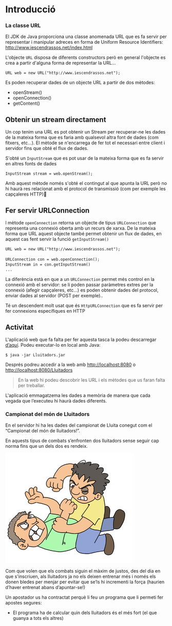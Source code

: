 Introducció
===========================

### La classe URL

El JDK de Java proporciona una classe anomenada URL que es fa servir per representar i manipular adreces en forma de Uniform Resource Identifiers: http://www.iescendrassos.net/index.html

L'objecte `URL` disposa de diferents constructors però en general l'objecte es crea a partir d'alguna forma de representar la URL...

    URL web = new URL("http://www.iescendrassos.net");

Es poden recuperar dades de un objecte URL a partir de dos mètodes:

* openStream()
* openConnection()
* getContent()

Obtenir un stream directament
------------------------------

Un cop tenim una URL es pot obtenir un Stream per recuperar-ne les dades de la mateixa forma que es faria amb qualsevol altra font de dades (com fitxers, etc...). El mètode se n'encarrega de fer tot el necessari entre client i servidor fins que obté el flux de dades.

S'obté un `InputStream` que es pot usar de la mateixa forma que es fa servir en altres fonts de dades

    InputStream stream = web.openStream();

Amb aquest mètode només s'obté el contingut al que apunta la URL però no hi haurà res relacionat amb el protocol de transmissió (com per exemple les capçaleres HTTP)

Fer servir URLConnection
-------------------------------

l mètode `openConnection` retorna un objecte de tipus `URLConnection` que representa una connexió oberta amb un recurs de xarxa. De la mateixa forma que URL aquest objecte també permet obtenir un flux de dades, en aquest cas fent servir la funció `getInputStream()`

    URL web = new URL("http://www.iescendrassos.net");

    URLConnection con = web.openConnection();
    InputStream in = con.getInputStream()
    ...

La diferència està en que a un `URLConnection` permet més control en la connexió amb el servidor: se li poden passar paràmetres extres per la connexió (afegir capçaleres, etc...) es poden obtenir dades del protocol, enviar dades al servidor (POST per exemple)..

Té un descendent molt usat que és `HttpURLConnection` que es fa servir per fer connexions específiques en HTTP

Activitat
-----------------------------------
L'aplicació web que fa falta per fer aquesta tasca la podeu descarregar [d’aquí](https://drive.google.com/file/d/0B1USLpQ7TipGUFNSSTB3aWRTemc/view?usp=sharing). Podeu executar-lo en local amb Java:

    $ java -jar Lluitadors.jar

Després podreu accedir a la web amb [http://localhost:8080](http://localhost:8080) o [http://localhost:8080/Lluitadors](http://localhost:8080/Lluitadors)

> En la web hi podeu descobrir les URL i els mètodes que us faran falta per treballar.

L'aplicació emmagatzema les dades a memòria de manera que cada vegada que l’executeu hi haurà dades diferents.

### Campionat del món de Lluitadors

En el servidor hi ha les dades del campionat de Lluita conegut com el “Campionat del món de lluitadors!”.

En aquests tipus de combats s’enfronten dos lluitadors sense seguir cap norma fins que un dels dos es rendeix.

![Baralla](imatges/baralla.png)

Com que volen que els combats siguin el màxim de justos, des del dia en que s'inscriuen,  als lluitadors ja no els deixen entrenar més i només els donen bledes per menjar per evitar que se’ls hi incrementi la força (haurien d’haver entrenat abans d’apuntar-se!)

Un apostador us ha contractat perquè li feu un programa que li permeti fer apostes segures:

* El programa ha de calcular quin dels lluitadors és el més fort (el que guanya a tots els altres)